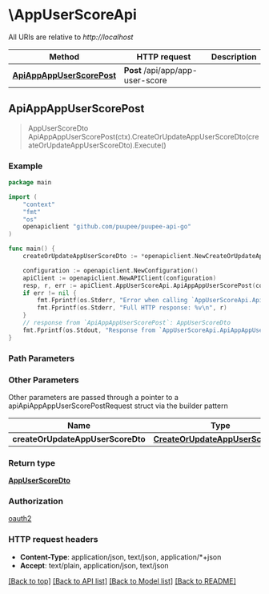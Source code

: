 # \AppUserScoreApi

All URIs are relative to *http://localhost*

Method | HTTP request | Description
------------- | ------------- | -------------
[**ApiAppAppUserScorePost**](AppUserScoreApi.md#ApiAppAppUserScorePost) | **Post** /api/app/app-user-score | 



## ApiAppAppUserScorePost

> AppUserScoreDto ApiAppAppUserScorePost(ctx).CreateOrUpdateAppUserScoreDto(createOrUpdateAppUserScoreDto).Execute()



### Example

```go
package main

import (
    "context"
    "fmt"
    "os"
    openapiclient "github.com/puupee/puupee-api-go"
)

func main() {
    createOrUpdateAppUserScoreDto := *openapiclient.NewCreateOrUpdateAppUserScoreDto() // CreateOrUpdateAppUserScoreDto |  (optional)

    configuration := openapiclient.NewConfiguration()
    apiClient := openapiclient.NewAPIClient(configuration)
    resp, r, err := apiClient.AppUserScoreApi.ApiAppAppUserScorePost(context.Background()).CreateOrUpdateAppUserScoreDto(createOrUpdateAppUserScoreDto).Execute()
    if err != nil {
        fmt.Fprintf(os.Stderr, "Error when calling `AppUserScoreApi.ApiAppAppUserScorePost``: %v\n", err)
        fmt.Fprintf(os.Stderr, "Full HTTP response: %v\n", r)
    }
    // response from `ApiAppAppUserScorePost`: AppUserScoreDto
    fmt.Fprintf(os.Stdout, "Response from `AppUserScoreApi.ApiAppAppUserScorePost`: %v\n", resp)
}
```

### Path Parameters



### Other Parameters

Other parameters are passed through a pointer to a apiApiAppAppUserScorePostRequest struct via the builder pattern


Name | Type | Description  | Notes
------------- | ------------- | ------------- | -------------
 **createOrUpdateAppUserScoreDto** | [**CreateOrUpdateAppUserScoreDto**](CreateOrUpdateAppUserScoreDto.md) |  | 

### Return type

[**AppUserScoreDto**](AppUserScoreDto.md)

### Authorization

[oauth2](../README.md#oauth2)

### HTTP request headers

- **Content-Type**: application/json, text/json, application/*+json
- **Accept**: text/plain, application/json, text/json

[[Back to top]](#) [[Back to API list]](../README.md#documentation-for-api-endpoints)
[[Back to Model list]](../README.md#documentation-for-models)
[[Back to README]](../README.md)

